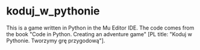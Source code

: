 # koduj_w_pythonie

This is a game written in Python in the Mu Editor IDE. The code comes from the book "Code in Python. Creating an adventure game" [PL title: "Koduj w Pythonie. Tworzymy grę przygodową"].
